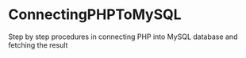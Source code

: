 # ConnectingPHPToMySQL
Step by step procedures in connecting PHP into MySQL database and fetching the result
